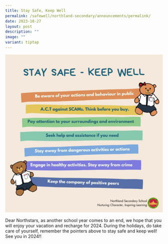 ```yaml
---
title: Stay Safe, Keep Well
permalink: /safewell/northland-secondary/announcements/permalink/
date: 2023-10-27
layout: post
description: ""
image: ""
variant: tiptap
---
```

![](/images/stay%20safe%20poster%202023.jpeg)

Dear Northstars, as another school year comes to an end, we hope that you will enjoy your vacation and recharge for 2024. During the holidays, do take care of yourself, remember the pointers above to stay safe and keep well!
See you in 2024!!